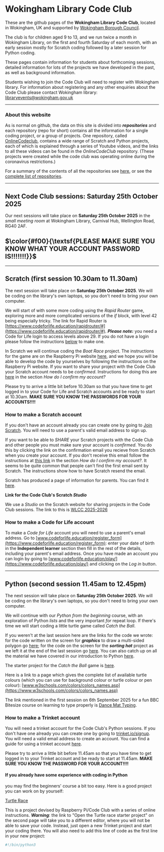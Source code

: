 # Wokingham Library Code Club

These are the github pages of the **Wokingham Library Code Club**, located in Wokingham, UK and supported by [Wokingham Borough Council](https://www.wokingham.gov.uk/libraries).

The club is for children aged 9 to 13, and we run twice a month in Wokingham Library, on the first and fourth Saturday of each month, with an early session mostly for Scratch coding followed by a later session for Python coding.

These pages contain information for students about forthcoming sessions, detailed information for lots of the projects we have developed in the past, as well as background information.

Students wishing to join the Code Club will need to register with Wokingham library. For information about registering and any other enquiries about the Code Club please contact Wokingham library: libraryevents@wokingham.gov.uk

---

### About this website

As is normal on github, the data on this site is divided into ***repositories*** and each repository (repo for short) contains all the information for a single coding project, or a group of projects. One repository, called [OnlineCodeclub](https://github.com/WokLibCodeClub/OnlineCodeclub/blob/master/README.md), contains a wide range of Scratch and Python projects, each of which is explained through a series of Youtube videos, and the links to all these videos can be found in the *OnlineCodeClub* repository. (These projects were created while the code club was operating online during the coronavirus restrictions.)

For a summary of the contents of all the repositories see [here](https://github.com/WokLibCodeClub/woklibcodeclub.github.io), or see the [complete list of repositories](https://github.com/orgs/WokLibCodeClub/repositories?type=all).

---

## Next Code Club sessions: Saturday 25th October 2025

Our next sessions will take place on **Saturday 25th October 2025** in the *small meeting room* at Wokingham Library, Carnival Hub, Wellington Road, RG40 2AF.

<h2>
$\color{#f00}{\textsf{PLEASE MAKE SURE YOU KNOW WHAT YOUR ACCOUNT PASSWORD IS!!!!!!!}}$
</h2>

---

## Scratch (first session 10.30am to 11.30am)

The next session will take place on **Saturday 25th October 2025**. We will be coding on the library's own laptops, so you don't need to bring your own computer.

We will start of with some more coding using the *Rapid Router* game, exploring more and more complicated versions of the *if* block, with level 42 being especially tricky. The link for Rapid Router is [https://www.codeforlife.education/rapidrouter/#](https://www.codeforlife.education/rapidrouter/#). ***Please note:*** you need a Code for Life login to access levels above 29. If you do not have a login please follow the instructions [below](#Code-for-Life-account) to make one. 

In Scratch we will continue coding the *Boat Race* project. The instructions for the game are on the Raspberry Pi website [here](https://projects.raspberrypi.org/en/projects/boat-race), and we hope you will be able to develop the code by yourselves by following the instructions on the Raspberry Pi website. If you want to share your project with the Code Club your Scratch account needs to be *confirmed*. Instructions for doing this are [here](https://scratch.mit.edu/faq/#accounts) in the section *How do I confirm my account?*

Please try to arrive a little bit before 10.30am so that you have time to get logged in to your Code for Life and Scratch accounts and be ready to start at 10.30am. **MAKE SURE YOU KNOW THE PASSWORDS FOR YOUR ACCOUNTS!!!!**

### How to make a Scratch account

If you don't have an account already you can create one by going to [Join Scratch](https://scratch.mit.edu/join). You will need to use a parent's valid email address to sign up.

If you want to be able to *SHARE* your Scratch projects with the Code Club and other people you must make sure your account is *confirmed*. You do this by clicking the link on the confirmation email you recieve from Scratch when you create your account. If you don't receive this email follow  the instructions at [this link](https://scratch.mit.edu/faq/#accounts) in the section *How do I confirm my account?*. It seems to be quite common that people can't find the first email sent by Scratch. The instructions show how to have Scratch resend the email.

Scratch has produced a page of information for parents. You can find it [here](https://scratch.mit.edu/parents/).

**Link for the Code Club's Scratch _Studio_**

We use a *Studio* on the Scratch website for sharing projects in the Code Club sessions. The link to this is [WLCC 2025-2026](https://scratch.mit.edu/studios/50686841)

### How to make a Code for Life account

To make a *Code for Life* account you will need to use a parent's email address. Go to [www.codeforlife.education/register_form](https://www.codeforlife.education/register_form): enter your date of birth in the **Independent learner** section then fill in the rest of the details, including your parent's email address. Once you have made an account you can login by going to [www.codeforlife.education/play/](https://www.codeforlife.education/play/) and clicking on the *Log in* button.

---

## Python (second session 11.45am to 12.45pm)

The next session will take place on **Saturday 25th October 2025**. We will be coding on the library's own laptops, so you don't need to bring your own computer.

We will continue with our *Python from the beginning* course, with an exploration of Python *lists* and the very important *for* repeat loop. If there's time we will start coding a little turtle game called *Catch the Ball*.

If you weren't at the last session here are the links for the code we wrote: for the code written on the screen for ***graphics*** to draw a multi-sided polygon go [here](https://trinket.io/python/04508e583559); for the code on the screen for the ***sorting hat*** project as we left it at the end of the last session go [here](https://trinket.io/python/91c27ce5c9b3). You can also catch up on all the material we have covered in our introduction to Python [here](https://github.com/WokLibCodeClub/Hello-Python/blob/main/step3/step3.md).

The starter project for the *Catch the Ball* game is [here](https://trinket.io/python/0e429f731b).

Here is a link to a page which gives the complete list of available turtle colours (which you can use for background colour or turtle colour or pen colour): [www.w3schools.com/colors/colors_names.asp](https://www.w3schools.com/colors/colors_names.asp)

The link mentioned in the first session on 6th September 2025 for a fun BBC Bitesize course on learning to type properly is [Dance Mat Typing](https://www.bbc.co.uk/bitesize/articles/z3c6tfr).

### How to make a Trinket account

You will need a trinket account for the Code Club's Python sessions. If you don't have one already you can create one by going to [trinket.io/signup](https://trinket.io/signup). You will need a valid email address to create an account. You can find a guide for using a trinket account [here](https://github.com/WokLibCodeClub/Hello-Python/blob/main/trinket_basics/using_trinket.md).

Please try to arrive a little bit before 11.45am so that you have time to get logged in to your Trinket account and be ready to start at 11.45am. **MAKE SURE YOU KNOW THE PASSWORD FOR YOUR ACCOUNT!!!!**

#### If you already have some experience with coding in Python ####

you may find the beginners' course a bit too easy. Here is a good project you can work on by yourself:

[Turtle Race](https://projects.raspberrypi.org/en/projects/turtle-race/0)

This is a project devised by Raspberry Pi/Code Club with a series of online instructions. ***Warning***: the link to "Open the Turtle race starter project" on the second page will take you to a different editor, where you will not be able to save your code. Instead, just open a new Trinket project and start your coding there. You will also need to add this line of code as the first line in your new project:

```python
#!/bin/python3
```
